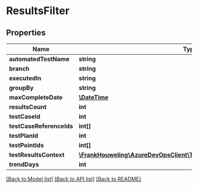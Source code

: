 # ResultsFilter

## Properties
Name | Type | Description | Notes
------------ | ------------- | ------------- | -------------
**automatedTestName** | **string** |  | [optional] 
**branch** | **string** |  | [optional] 
**executedIn** | **string** |  | [optional] 
**groupBy** | **string** |  | [optional] 
**maxCompleteDate** | [**\DateTime**](\DateTime.md) |  | [optional] 
**resultsCount** | **int** |  | [optional] 
**testCaseId** | **int** |  | [optional] 
**testCaseReferenceIds** | **int[]** |  | [optional] 
**testPlanId** | **int** |  | [optional] 
**testPointIds** | **int[]** |  | [optional] 
**testResultsContext** | [**\FrankHouweling\AzureDevOpsClient\TestResults\Model\TestResultsContext**](TestResultsContext.md) |  | [optional] 
**trendDays** | **int** |  | [optional] 

[[Back to Model list]](../README.md#documentation-for-models) [[Back to API list]](../README.md#documentation-for-api-endpoints) [[Back to README]](../README.md)


